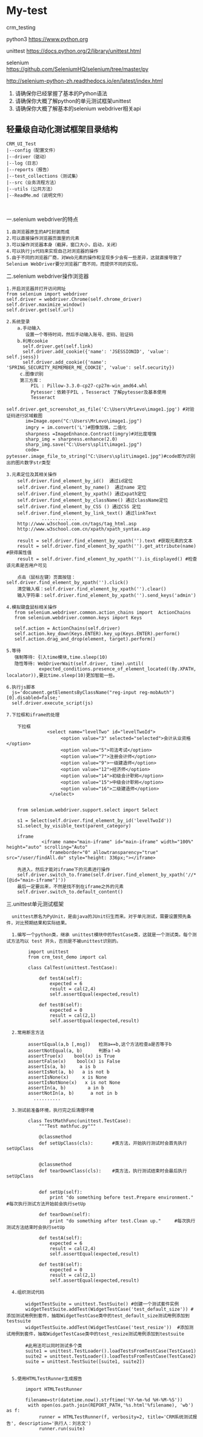 # My-test 
crm_testing

python3
https://www.python.org

unittest
https://docs.python.org/2/library/unittest.html

selenium  
https://github.com/SeleniumHQ/selenium/tree/master/py

http://selenium-python-zh.readthedocs.io/en/latest/index.html

1. 请确保你已经掌握了基本的Python语法
2. 请确保你大概了解python的单元测试框架unittest
3. 请确保你大概了解基本的selenium webdriver相关api
   
## 轻量级自动化测试框架目录结构

    CRM_UI_Test
    |--config（配置文件）
    |--driver（驱动）
    |--log（日志）
    |--reports（报告）
    |--test_collections（测试集）
    |--src（业务流程方法）
    |--utils（公共方法）
    |--ReadMe.md（说明文件）
        
   
   
   
   
 
 
一.selenium webdriver的特点

    1.由浏览器原生的API封装而成
    2.可以直接操作浏览器页面里的元素
    3.可以操作浏览器本身（截屏，窗口大小，启动，关闭）
    4.可以执行js代码来实现自己对浏览器的操作
    5.由于不同的浏览器厂商，对Web元素的操作和呈现多少会有一些差异，这就直接导致了Selenium WebDriver要分浏览器厂商不同，而提供不同的实现。 

二.selenium webdriver操作浏览器

    1.开启浏览器并打开访问网址
    from selenium import webdriver
    self.driver = webdriver.Chrome(self.chrome_driver)
    self.driver.maximize_window()
    self.driver.get(self.url)
    
    2.系统登录
        a.手动输入
           设置一个等待时间，然后手动输入账号、密码、验证码
        b.利用cookie
          self.driver.get(self.link)
          self.driver.add_cookie({'name': 'JSESSIONID', 'value': self.jsess})
          self.driver.add_cookie({'name': 'SPRING_SECURITY_REMEMBER_ME_COOKIE', 'value': self.security})
         c.图像识别
         第三方库：
             PIL : Pillow-3.3.0-cp27-cp27m-win_amd64.whl
             Pytesser：依赖于PIL ，Tesseract 了解pytesser及基本使用
             Tesseract
           self.driver.get_screenshot_as_file('C:\Users\MrLevo\image1.jpg') #对验证码进行区域截图
           im=Image.open("C:\Users\MrLevo\image1.jpg")
           imgry = im.convert('L')#图像加强，二值化
           sharpness =ImageEnhance.Contrast(imgry)#对比度增强
           sharp_img = sharpness.enhance(2.0)
           sharp_img.save("C:\Users\split\image1.jpg")
           code= pytesser.image_file_to_string("C:\Users\split\image1.jpg")#code即为识别出的图片数字str类型
     
    3.元素定位及其相关操作
        self.driver.find_element_by_id()  通过id定位
        self.driver.find_element_by_name()  通过name 定位
        self.driver.find_element_by_xpath() 通过xpath定位
        self.driver.find_element_by_className() 通过className定位
        self.driver.find_element_by_CSS () 通过CSS 定位
        self.driver.find_element_by_link_text() 通过linkText
                 .............
        http://www.w3school.com.cn/tags/tag_html.asp
        http://www.w3school.com.cn/xpath/xpath_syntax.asp
        
        result = self.driver.find_element_by_xpath('').text #获取元素的文本
        result = self.driver.find_element_by_xpath('').get_attribute(name) #获得属性值
        result = self.driver.find_element_by_xpath('').is_displayed() #检查该元素是否用户可见

        点击（鼠标左键）页面按钮：self.driver.find_element_by_xpath('').click()
        清空输入框：self.driver.find_element_by_xpath('').clear()
        输入字符串：self.driver.find_element_by_xpath('').send_keys('admin')
      
    4.模拟键盘鼠标相关操作
       from selenium.webdriver.common.action_chains import  ActionChains
       from selenium.webdriver.common.keys import Keys

       self.action = ActionChains(self.driver)
       self.action.key_down(Keys.ENTER).key_up(Keys.ENTER).perform()
       self.action.drag_and_drop(element, target).perform()
    
    5.等待
       强制等待: 引入time模块,time.sleep(10) 
       隐性等待: WebDriverWait(self.driver, time).until(
                expected_conditions.presence_of_element_located((By.XPATH, localator)),要比time.sleep(10)更加智能一些。             
    
    6.执行js脚本
      js='document.getElementsByClassName("reg-input reg-mobAuth")[0].disabled=false;'
      self.driver.execute_script(js)
      
    7.下拉框和iframe的处理
    
        下拉框
                   <select name="levelTwo" id="levelTwoId">
	                    <option value="3" selected="selected">会计从业资格</option>
						<option value="5">司法考试</option>
						<option value="7">注册会计师</option>
				        <option value="9">一级建造师</option>
						<option value="12">经济师</option>
						<option value="14">初级会计职称</option>
					    <option value="15">中级会计职称</option>
						<option value="16">二级建造师</option>					
					</select>
        
        
        from selenium.webdriver.support.select import Select
        
        s1 = Select(self.driver.find_element_by_id('levelTwoId'))
        s1.select_by_visible_text(parent_category)
        
        iframe
                 <iframe name="main-iframe" id="main-iframe" width="100%" height="auto" scrolling="Auto" 
                    frameborder="0" allowtransparency="true" src="/user/findAll.do" style="height: 336px;"></iframe>
    
        先进入，然后才能对iframe下的元素进行操作
        self.driver.switch_to.frame(self.driver.find_element_by_xpath('//*[@id="main-iframe"]'))
        最后一定要出来，不然是找不到在iframe之外的元素
        self.driver.switch_to.default_content()

三.unittest单元测试框架
        
      unittest原名为PyUnit，是由java的JUnit衍生而来。对于单元测试，需要设置预先条件，对比预期结果和实际结果。  
      
      1.编写一个python类，继承 unittest模块中的TestCase类，这就是一个测试类。每个测试方法均以 test 开头，否则是不被unittest识别的。
            
            import unittest
            from crm_test_demo import cal
     
            class CalTest(unittest.TestCase):
            
                def testA(self):
                    expected = 6
                    result = cal(2,4)
                    self.assertEqual(expected,result)
        
                def testB(self):
                    expected = 0
                    result = cal(2,1)
                    self.assertEqual(expected,result)

      2.常用断言方法
            
            assertEqual(a,b [,msg])   检测a==b,这个方法检查a是否等于b
            assertNotEqual(a, b)      判断a！=b
            assertTrue(x)    bool(x) is True
            assertFalse(x)    bool(x) is False            
            assertIs(a, b)     a is b            
            assertIsNot(a, b)   a is not b            
            assertIsNone(x)     x is None            
            assertIsNotNone(x)   x is not None            
            assertIn(a, b)        a in b            
            assertNotIn(a, b)      a not in b
              ..........

      3.测试前准备环境，执行完之后清理环境

            class TestMathFunc(unittest.TestCase):
                """Test mathfuc.py"""
            
                @classmethod
                def setUpClass(cls):       #类方法，开始执行测试时会首先执行setUpClass
                
                
                @classmethod
                def tearDownClass(cls):    #类方法，执行测试结束时会最后执行setUpClass
                
          
                def setUp(self):
                    print "do something before test.Prepare environment."  #每次执行测试方法开始前会执行setUp
            
                def tearDown(self):
                    print "do something after test.Clean up."     #每次执行测试方法结束时会执行setUp

                def testA(self):
                    expected = 6
                    result = cal(2,4)
                    self.assertEqual(expected,result)
        
                def testB(self):
                    expected = 0
                    result = cal(2,1)
                    self.assertEqual(expected,result)

      4.组织测试代码
           
           widgetTestSuite = unittest.TestSuite() #创建一个测试套件实例
           widgetTestSuite.addTest(WidgetTestCase('test_default_size')) #添加测试用例到套件，抽取WidgetTestCase类中的test_default_size测试用例添加到testsuite
           widgetTestSuite.addTest(WidgetTestCase('test_resize'))  #添加测试用例到套件，抽取WidgetTestCase类中的test_resize测试用例添加到testsuite

           #此用法可以同时测试多个类
           suite1 = unittest.TestLoader().loadTestsFromTestCase(TestCase1) 
           suite2 = unittest.TestLoader().loadTestsFromTestCase(TestCase2) 
           suite = unittest.TestSuite([suite1, suite2]) 
           

      5.使用HTMLTestRunner生成报告
        
           import HTMLTestRunner
           
           filename=str(datetime.now().strftime('%Y-%m-%d %H-%M-%S'))
            with open(os.path.join(REPORT_PATH,'%s.html'%filename), 'wb') as f:
                runner = HTMLTestRunner(f, verbosity=2, title='CRM系统测试报告', description='执行人：刘志文')
                runner.run(suite)
      
      







      
